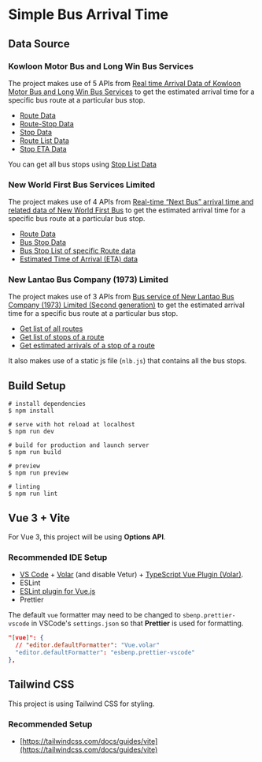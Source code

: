 # Simple Bus Arrival Time

## Data Source

### Kowloon Motor Bus and Long Win Bus Services

The project makes use of 5 APIs from [Real time Arrival Data of Kowloon Motor Bus and Long Win Bus Services](https://data.gov.hk/en-data/dataset/hk-td-tis_21-etakmb) to get the estimated arrival time for a specific bus route at a particular bus stop.

- [Route Data](https://data.gov.hk/en-data/dataset/hk-td-tis_21-etakmb/resource/fd54acc3-4474-4620-8ff9-51c35cbe1c5f)
- [Route-Stop Data](https://data.gov.hk/en-data/dataset/hk-td-tis_21-etakmb/resource/9fc22f3a-5eae-4df8-9346-ba3e32a4f90d)
- [Stop Data](https://data.gov.hk/en-data/dataset/hk-td-tis_21-etakmb/resource/8f60fda1-5720-4dbc-a41f-fa1e20b9b35e)
- [Route List Data](https://data.gov.hk/en-data/dataset/hk-td-tis_21-etakmb/resource/af2002f2-53f1-431d-bdc0-0e28db689c08)
- [Stop ETA Data](https://data.gov.hk/en-data/dataset/hk-td-tis_21-etakmb/resource/16c76add-adca-4ec3-99c2-c22d1d593372)

You can get all bus stops using [Stop List Data](https://data.etabus.gov.hk/v1/transport/kmb/stop)

### New World First Bus Services Limited

The project makes use of 4 APIs from [Real-time “Next Bus” arrival time and related data of New World First Bus](https://data.gov.hk/en-data/dataset/nwfb-eta-transport-realtime-eta) to get the estimated arrival time for a specific bus route at a particular bus stop.

- [Route Data](https://data.gov.hk/en-data/dataset/nwfb-eta-transport-realtime-eta/resource/725c61fa-d725-4fb5-baa2-c2a4459282c1)
- [Bus Stop Data](https://data.gov.hk/en-data/dataset/nwfb-eta-transport-realtime-eta/resource/92e61ae6-ade4-4118-acd1-820e4f0a521a)
- [Bus Stop List of specific Route data](https://data.gov.hk/en-data/dataset/nwfb-eta-transport-realtime-eta/resource/21510ce2-85de-4c97-b3be-9b8a7a5e3c0c)
- [Estimated Time of Arrival (ETA) data](https://data.gov.hk/en-data/dataset/nwfb-eta-transport-realtime-eta/resource/71a9f9ff-32ce-4e0d-a764-98460d8fabb5)

### New Lantao Bus Company (1973) Limited

The project makes use of 3 APIs from [Bus service of New Lantao Bus Company (1973) Limited (Second generation)](https://data.gov.hk/en-data/dataset/nlb-bus-nlb-bus-service-v2
) to get the estimated arrival time for a specific bus route at a particular bus stop.

- [Get list of all routes](https://www.nlb.com.hk/datagovhk/BusServiceOpenAPIDocumentation2.0.pdf)
- [Get list of stops of a route](https://www.nlb.com.hk/datagovhk/BusServiceOpenAPIDocumentation2.0.pdf)
- [Get estimated arrivals of a stop of a route](https://www.nlb.com.hk/datagovhk/BusServiceOpenAPIDocumentation2.0.pdf)

It also makes use of a static js file (`nlb.js`) that contains all the bus stops.

## Build Setup

```shell
# install dependencies
$ npm install

# serve with hot reload at localhost
$ npm run dev

# build for production and launch server
$ npm run build

# preview
$ npm run preview

# linting
$ npm run lint
```

## Vue 3 + Vite

For Vue 3, this project will be using **Options API**.

### Recommended IDE Setup

- [VS Code](https://code.visualstudio.com/) + [Volar](https://marketplace.visualstudio.com/items?itemName=Vue.volar) (and disable Vetur) + [TypeScript Vue Plugin (Volar)](https://marketplace.visualstudio.com/items?itemName=Vue.vscode-typescript-vue-plugin).
- ESLint
- [ESLint plugin for Vue.js](https://eslint.vuejs.org/)
- Prettier

The default `vue` formatter may need to be changed to `sbenp.prettier-vscode` in VSCode's `settings.json` so that **Prettier** is used for formatting.

```json
"[vue]": {
  // "editor.defaultFormatter": "Vue.volar"
  "editor.defaultFormatter": "esbenp.prettier-vscode"
},
```

## Tailwind CSS

This project is using Tailwind CSS for styling.

### Recommended Setup

- [https://tailwindcss.com/docs/guides/vite](https://tailwindcss.com/docs/guides/vite)
